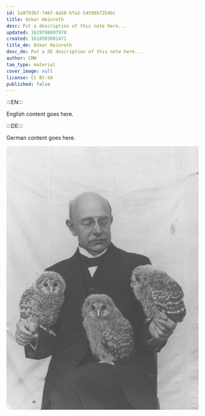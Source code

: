 ```yaml
---
id: 1a9793b7-746f-4a58-bfa2-54596b72b4bc
title: Oskar Heinroth
desc: Put a description of this note here...
updated: 1619798897970
created: 1618503001471
title_de: Oskar Heinroth
desc_de: Put a DE description of this note here...
author: CMW
tao_type: material
cover_image: null
license: CC BY-SA
published: false
---
```


:::EN:::

English content goes here.

:::DE:::

German content goes here.

![Oskar Heinroth mit drei Uralkäuzen](images\cmw\O_Heinroth_Uralkaeuzen_1929.jpg)

